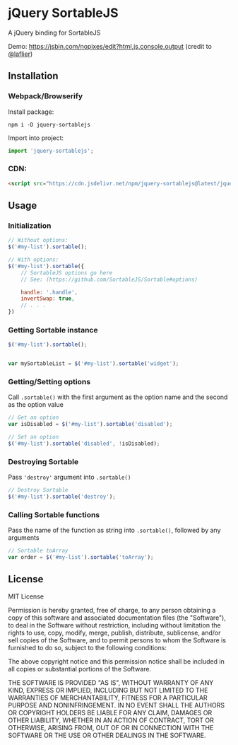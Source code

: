 # jQuery SortableJS

A jQuery binding for SortableJS

Demo: https://jsbin.com/nopixes/edit?html,js,console,output (credit to [@laflier](https://github.com/laflier))

## Installation

### Webpack/Browserify
Install package:
```
npm i -D jquery-sortablejs
```

Import into project:
```javascript
import 'jquery-sortablejs';
```

### CDN:
```HTML
<script src="https://cdn.jsdelivr.net/npm/jquery-sortablejs@latest/jquery-sortable.js"></script>
```

## Usage

### Initialization
```javascript
// Without options:
$('#my-list').sortable();

// With options:
$('#my-list').sortable({
	// SortableJS options go here
	// See: (https://github.com/SortableJS/Sortable#options)

	handle: '.handle',
	invertSwap: true,
	// . . .
})
```

### Getting Sortable instance
```javascript
$('#my-list').sortable();


var mySortableList = $('#my-list').sortable('widget');
```

### Getting/Setting options
Call `.sortable()` with the first argument as the option name and the second as the option value
```javascript
// Get an option
var isDisabled = $('#my-list').sortable('disabled');

// Set an option
$('#my-list').sortable('disabled', !isDisabled);
```

### Destroying Sortable
Pass `'destroy'` argument into `.sortable()`
```javascript
// Destroy Sortable
$('#my-list').sortable('destroy');
```

### Calling Sortable functions
Pass the name of the function as string into `.sortable()`, followed by any arguments
```javascript
// Sortable toArray
var order = $('#my-list').sortable('toArray');
```

## License
MIT License

Permission is hereby granted, free of charge, to any person obtaining a copy of this software and associated documentation files (the "Software"), to deal in the Software without restriction, including without limitation the rights to use, copy, modify, merge, publish, distribute, sublicense, and/or sell copies of the Software, and to permit persons to whom the Software is furnished to do so, subject to the following conditions:

The above copyright notice and this permission notice shall be included in all copies or substantial portions of the Software.

THE SOFTWARE IS PROVIDED "AS IS", WITHOUT WARRANTY OF ANY KIND, EXPRESS OR IMPLIED, INCLUDING BUT NOT LIMITED TO THE WARRANTIES OF MERCHANTABILITY, FITNESS FOR A PARTICULAR PURPOSE AND NONINFRINGEMENT. IN NO EVENT SHALL THE AUTHORS OR COPYRIGHT HOLDERS BE LIABLE FOR ANY CLAIM, DAMAGES OR OTHER LIABILITY, WHETHER IN AN ACTION OF CONTRACT, TORT OR OTHERWISE, ARISING FROM, OUT OF OR IN CONNECTION WITH THE SOFTWARE OR THE USE OR OTHER DEALINGS IN THE SOFTWARE.

